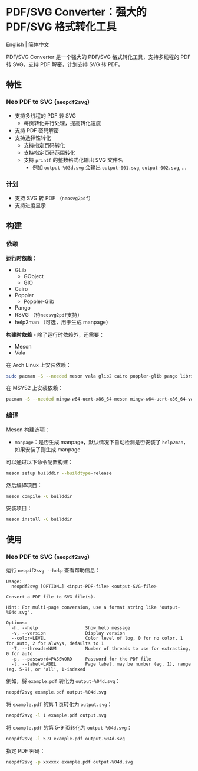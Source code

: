 # PDF/SVG Converter：强大的 PDF/SVG 格式转化工具
[English](README.md) | 简体中文

PDF/SVG Converter 是一个强大的 PDF/SVG 格式转化工具，支持多线程的 PDF 转 SVG，支持 PDF 解密，计划支持 SVG 转 PDF。

## 特性

### Neo PDF to SVG (`neopdf2svg`)

* 支持多线程的 PDF 转 SVG
  * 每页转化并行处理，提高转化速度
* 支持 PDF 密码解密
* 支持选择性转化
  * 支持指定页码转化
  * 支持指定页码范围转化
  * 支持 `printf` 的整数格式化输出 SVG 文件名
    * 例如 `output-%03d.svg` 会输出 `output-001.svg`, `output-002.svg`, ...

### 计划

* 支持 SVG 转 PDF （`neosvg2pdf`）
* 支持进度显示

## 构建

### 依赖

**运行时依赖**：

* GLib
  * GObject
  * GIO
* Cairo
* Poppler
  * Poppler-Glib
* Pango
* RSVG （待`neosvg2pdf`支持）
* help2man （可选，用于生成 manpage）

**构建时依赖** - 除了运行时依赖外，还需要：

* Meson
* Vala

在 Arch Linux 上安装依赖：

```bash
sudo pacman -S --needed meson vala glib2 cairo poppler-glib pango librsvg help2man
```

在 MSYS2 上安装依赖：

```bash
pacman -S --needed mingw-w64-ucrt-x86_64-meson mingw-w64-ucrt-x86_64-vala mingw-w64-ucrt-x86_64-glib2 mingw-w64-ucrt-x86_64-cairo mingw-w64-ucrt-x86_64-poppler-glib mingw-w64-ucrt-x86_64-pango mingw-w64-ucrt-x86_64-librsvg help2man
```

### 编译

Meson 构建选项：

* `manpage`：是否生成 manpage，默认情况下自动检测是否安装了 `help2man`，如果安装了则生成 manpage

可以通过以下命令配置构建：

```bash
meson setup builddir --buildtype=release
```

然后编译项目：

```bash
meson compile -C builddir
```

安装项目：

```bash
meson install -C builddir
```

## 使用

### Neo PDF to SVG (`neopdf2svg`)

运行 `neopdf2svg --help` 查看帮助信息：

```log
Usage:
  neopdf2svg [OPTION…] <input-PDF-file> <output-SVG-file>

Convert a PDF file to SVG file(s).

Hint: For multi-page conversion, use a format string like 'output-%04d.svg'.

Options:
  -h, --help                  Show help message
  -v, --version               Display version
  --color=LEVEL               Color level of log, 0 for no color, 1 for auto, 2 for always, defaults to 1
  -T, --threads=NUM           Number of threads to use for extracting, 0 for auto
  -p, --password=PASSWORD     Password for the PDF file
  -l, --label=LABEL           Page label, may be number (eg. 1), range (eg. 5-9), or 'all', 1-indexed
```

例如，将 `example.pdf` 转化为 `output-%04d.svg`：

```bash
neopdf2svg example.pdf output-%04d.svg
```

将 `example.pdf` 的第 1 页转化为 `output.svg`：

```bash
neopdf2svg -l 1 example.pdf output.svg
```

将 `example.pdf` 的第 5-9 页转化为 `output-%04d.svg`：

```bash
neopdf2svg -l 5-9 example.pdf output-%04d.svg
```

指定 PDF 密码：

```bash
neopdf2svg -p xxxxxx example.pdf output-%04d.svg
```
